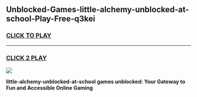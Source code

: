 
## Unblocked-Games-little-alchemy-unblocked-at-school-Play-Free-q3kei
<h3>
<a href="https://premium76.site?title=little-alchemy-unblocked-at-school&ref=18A1">CLICK TO PLAY</a></h3>
<hr>

<h3>
<a href="https://premium76.site?title=little-alchemy-unblocked-at-school&ref=18A1">CLICK 2 PLAY</a>
  
</h3>

<a href="https://premium76.site?title=little-alchemy-unblocked-at-school&ref=18A1"><img src="https://clearcache.store/games.png"></a>


**little-alchemy-unblocked-at-school games unblocked: Your Gateway to Fun and Accessible Online Gaming**
